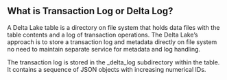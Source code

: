 
## What is Transaction Log or Delta Log?

A Delta Lake table is a directory on file system that holds data files with the table contents and a log of transaction operations. The Delta Lake’s approach is to store a transaction log and metadata directly on file system no need to maintain separate service for metadata and log handling.

The transaction log is stored in the _delta_log subdirectory within the table. It contains a sequence of JSON objects with increasing numerical IDs. 
<!--stackedit_data:
eyJoaXN0b3J5IjpbLTMxNjU4MTgxNywxNDAxMzY4NzQzLC0xOD
cwNzM1OTkzLC0xNTY0MTU4OTc4LDE5MTM0NDc3MzAsMTkwNjQy
OTMwNiwtMjY0NDc2ODIwLDI3MDg0MDY4NiwtMjA1Njc0MzI3OC
wtMzIxODU3ODU5LC0xNTQ4MTkxMDQ2LC02MDYyNjM5OSwyMTE1
NDMyNzMwLDY4NTYxNTI5NSwtNzk4NTQ0NzM4LDE1MDI0Mjc5Nj
MsMTUzMzg3MTI4OSw2MTk2MTQ5MjMsNzkxNjM1NzU4LC0xMDI5
MzYyMTM3XX0=
-->